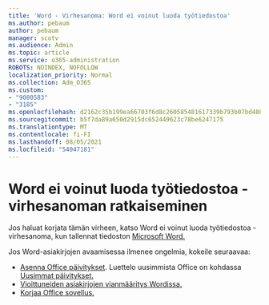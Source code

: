 ```yaml
---
title: 'Word - Virhesanoma: Word ei voinut luoda työtiedostoa'
ms.author: pebaum
author: pebaum
manager: scotv
ms.audience: Admin
ms.topic: article
ms.service: o365-administration
ROBOTS: NOINDEX, NOFOLLOW
localization_priority: Normal
ms.collection: Adm_O365
ms.custom:
- "9000583"
- "3185"
ms.openlocfilehash: d2162c35b199ea66703f6d8c260585481617339b793b07bd4800f3125f942dd5
ms.sourcegitcommit: b5f7da89a650d2915dc652449623c78be6247175
ms.translationtype: MT
ms.contentlocale: fi-FI
ms.lasthandoff: 08/05/2021
ms.locfileid: "54047181"
---
```

# <a name="resolve-the-word-could-not-create-the-work-file-error-message"></a>Word ei voinut luoda työtiedostoa -virhesanoman ratkaiseminen

Jos haluat korjata tämän virheen, katso Word ei voinut luoda työtiedostoa -virhesanoma, kun tallennat tiedoston [Microsoft Word.](https://docs.microsoft.com/office/troubleshoot/word/word-could-not-create-the-work-file)

Jos Word-asiakirjojen avaamisessa ilmenee ongelmia, kokeile seuraavaa:

- [Asenna Office päivitykset](https://support.office.com/article/2ab296f3-7f03-43a2-8e50-46de917611c5). Luettelo uusimmista Office on kohdassa [Uusimmat päivitykset.](https://docs.microsoft.com/officeupdates/office-updates-msi)
- [Vioittuneiden asiakirjojen vianmääritys Wordissa.](https://docs.microsoft.com/office/troubleshoot/word/damaged-documents-in-word)
- [Korjaa Office sovellus.](https://support.office.com/Article/Repair-an-Office-application-7821d4b6-7c1d-4205-aa0e-a6b40c5bb88b)